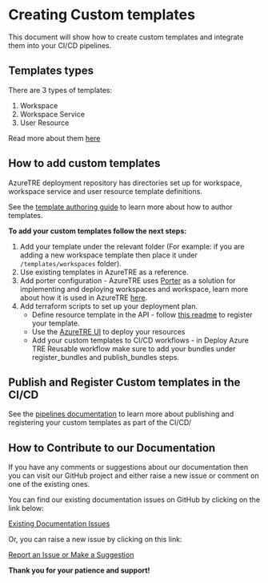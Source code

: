 # Creating Custom templates

This document will show how to create custom templates and integrate them into your CI/CD pipelines.

## Templates types

There are 3 types of templates:

1. Workspace
1. Workspace Service
1. User Resource

Read more about them [here](../../index.md#workspace)

## How to add custom templates

AzureTRE deployment repository has directories set up for workspace, workspace service and user resource template definitions.

See the [template authoring guide](../../tre-workspace-authors/authoring-workspace-templates.md) to learn more about how to author templates.

**To add your custom templates follow the next steps:**

1. Add your template under the relevant folder (For example: if you are adding a new workspace template then place it under `/templates/workspaces` folder).  
1. Use existing templates in AzureTRE as a reference.  
1. Add porter configuration - AzureTRE uses [Porter](https://porter.sh/) as a solution for implementing and deploying workspaces and workspace, learn more about how it is used in AzureTRE [here](https://microsoft.github.io/AzureTRE/latest/tre-developers/resource-processor/#porter).  
1. Add terraform scripts to set up your deployment plan.
   - Define resource template in the API - follow [this readme](https://microsoft.github.io/AzureTRE/latest/tre-admins/registering-templates/) to register your template.
   - Use the [AzureTRE UI](https://microsoft.github.io/AzureTRE/latest/tre-developers/ui/) to deploy your resources
   - Add your custom templates to CI/CD workflows - in Deploy Azure TRE Reusable workflow make sure to add your bundles under register_bundles and publish_bundles steps.

## Publish and Register Custom templates in the CI/CD

See the [pipelines documentation](../../tre-admins/setup-instructions/cicd-deployment.md) to learn more about publishing and registering your custom templates as part of the CI/CD/

## How to Contribute to our Documentation

If you have any comments or suggestions about our documentation then you can visit our GitHub project and either raise a new issue or comment on one of the existing ones.

You can find our existing documentation issues on GitHub by clicking on the link below:

[Existing Documentation Issues](https://github.com/microsoft/AzureTRE/issues?q=is%3Aissue+is%3Aopen+label%3Adocumentation)

Or, you can raise a new issue by clicking on this link:

[Report an Issue or Make a Suggestion](https://github.com/microsoft/AzureTRE/issues/new/choose)

**Thank you for your patience and support!**
